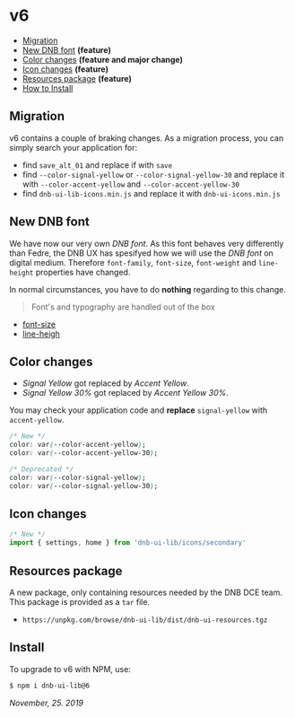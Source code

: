 # v6

- [Migration](#migration)
- [New DNB font](#new-dnb-font) **(feature)**
- [Color changes](#color-changes) **(feature and major change)**
- [Icon changes](#icon-changes) **(feature)**
- [Resources package](#resources-package) **(feature)**
- [How to Install](#install)

## Migration

v6 contains a couple of braking changes. As a migration process, you can simply search your application for:

- find `save_alt_01` and replace if with `save`
- find `--color-signal-yellow` or `--color-signal-yellow-30` and replace it with `--color-accent-yellow` and `--color-accent-yellow-30`
- find `dnb-ui-lib-icons.min.js` and replace it with `dnb-ui-icons.min.js`

## New DNB font

We have now our very own _DNB font_. As this font behaves very differently than Fedre, the DNB UX has spesifyed how we will use the _DNB font_ on digital medium. Therefore `font-family`, `font-size`, `font-weight` and `line-height` properties have changed.

In normal circumstances, you have to do **nothing** regarding to this change.

> Font's and typography are handled out of the box

- [font-size](/uilib/typography/font-size)
- [line-heigh](/uilib/typography/line-height)

## Color changes

- _Signal Yellow_ got replaced by _Accent Yellow_.
- _Signal Yellow 30%_ got replaced by _Accent Yellow 30%_.

You may check your application code and **replace** `signal-yellow` with `accent-yellow`.

```css
/* New */
color: var(--color-accent-yellow);
color: var(--color-accent-yellow-30);

/* Deprecated */
color: var(--color-signal-yellow);
color: var(--color-signal-yellow-30);
```

## Icon changes

```js
/* New */
import { settings, home } from 'dnb-ui-lib/icons/secondary'
```

## Resources package

A new package, only containing resources needed by the DNB DCE team. This package is provided as a `tar` file.

- `https://unpkg.com/browse/dnb-ui-lib/dist/dnb-ui-resources.tgz`

## Install

To upgrade to v6 with NPM, use:

```bash
$ npm i dnb-ui-lib@6
```

_November, 25. 2019_
